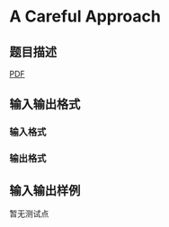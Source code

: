 # A Careful Approach

## 题目描述

[problemUrl]: https://uva.onlinejudge.org/index.php?option=com_onlinejudge&Itemid=8&category=245&page=show_problem&problem=3520

[PDF](https://uva.onlinejudge.org/external/10/p1079.pdf)

## 输入输出格式

### 输入格式

### 输出格式

## 输入输出样例

暂无测试点

